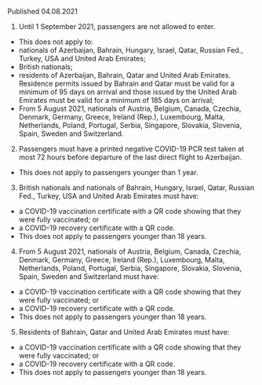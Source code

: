 Published 04.08.2021 
1. Until 1 September 2021, passengers are not allowed to enter.
- This does not apply to:
- nationals of Azerbaijan, Bahrain, Hungary, Israel, Qatar, Russian Fed., Turkey, USA and United Arab Emirates;
- British nationals;
- residents of Azerbaijan, Bahrain, Qatar and United Arab Emirates. Residence permits issued by Bahrain and Qatar must be valid for a minimum of 95 days on arrival and those issued by the United Arab Emirates must be valid for a minimum of 185 days on arrival;
- From 5 August 2021, nationals of Austria, Belgium, Canada, Czechia, Denmark, Germany, Greece, Ireland (Rep.), Luxembourg, Malta, Netherlands, Poland, Portugal, Serbia, Singapore, Slovakia, Slovenia, Spain, Sweden and Switzerland. 
2. Passengers must have a printed negative COVID-19 PCR test taken at most 72 hours before departure of the last direct flight to Azerbaijan.
- This does not apply to passengers younger than 1 year.
3. British nationals and nationals of Bahrain, Hungary, Israel, Qatar, Russian Fed., Turkey, USA and United Arab Emirates must have:
- a COVID-19 vaccination certificate with a QR code showing that they were fully vaccinated; or
- a COVID-19 recovery certificate with a QR code.
- This does not apply to passengers younger than 18 years.
4. From 5 August 2021, nationals of Austria, Belgium, Canada, Czechia, Denmark, Germany, Greece, Ireland (Rep.), Luxembourg, Malta, Netherlands, Poland, Portugal, Serbia, Singapore, Slovakia, Slovenia, Spain, Sweden and Switzerland must have:
- a COVID-19 vaccination certificate with a QR code showing that they were fully vaccinated; or
- a COVID-19 recovery certificate with a QR code.
- This does not apply to passengers younger than 18 years. 
5. Residents of Bahrain, Qatar and United Arab Emirates must have:
- a COVID-19 vaccination certificate with a QR code showing that they were fully vaccinated; or
- a COVID-19 recovery certificate with a QR code.
- This does not apply to passengers younger than 18 years.

